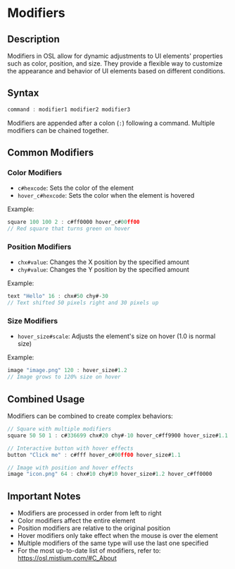 # Modifiers

## Description

Modifiers in OSL allow for dynamic adjustments to UI elements' properties such as color, position, and size. They provide a flexible way to customize the appearance and behavior of UI elements based on different conditions.

## Syntax

```javascript
command : modifier1 modifier2 modifier3
```

Modifiers are appended after a colon (`:`) following a command. Multiple modifiers can be chained together.

## Common Modifiers

### Color Modifiers

- `c#hexcode`: Sets the color of the element
- `hover_c#hexcode`: Sets the color when the element is hovered

Example:
```javascript
square 100 100 2 : c#ff0000 hover_c#00ff00
// Red square that turns green on hover
```

### Position Modifiers

- `chx#value`: Changes the X position by the specified amount
- `chy#value`: Changes the Y position by the specified amount

Example:
```javascript
text "Hello" 16 : chx#50 chy#-30
// Text shifted 50 pixels right and 30 pixels up
```

### Size Modifiers

- `hover_size#scale`: Adjusts the element's size on hover (1.0 is normal size)

Example:
```javascript
image "image.png" 120 : hover_size#1.2
// Image grows to 120% size on hover
```

## Combined Usage

Modifiers can be combined to create complex behaviors:

```javascript
// Square with multiple modifiers
square 50 50 1 : c#336699 chx#20 chy#-10 hover_c#ff9900 hover_size#1.1

// Interactive button with hover effects
button "Click me" : c#fff hover_c#00ff00 hover_size#1.1

// Image with position and hover effects
image "icon.png" 64 : chx#10 chy#10 hover_size#1.2 hover_c#ff0000
```

## Important Notes

- Modifiers are processed in order from left to right
- Color modifiers affect the entire element
- Position modifiers are relative to the original position
- Hover modifiers only take effect when the mouse is over the element
- Multiple modifiers of the same type will use the last one specified
- For the most up-to-date list of modifiers, refer to: https://osl.mistium.com/#C_About 